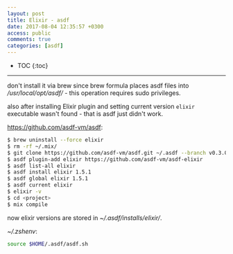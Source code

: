```yaml
---
layout: post
title: Elixir - asdf
date: 2017-08-04 12:35:57 +0300
access: public
comments: true
categories: [asdf]
---
```


<!-- more -->

* TOC
{:toc}
<hr>

don't install it via brew since brew formula places asdf files into
_/usr/local/opt/asdf/_ - this operation requires sudo privileges.

also after installing Elixir plugin and setting current version
`elixir` executable wasn't found - that is asdf just didn't work.

<https://github.com/asdf-vm/asdf>:

```sh
$ brew uninstall --force elixir
$ rm -rf ~/.mix/
$ git clone https://github.com/asdf-vm/asdf.git ~/.asdf --branch v0.3.0
$ asdf plugin-add elixir https://github.com/asdf-vm/asdf-elixir
$ asdf list-all elixir
$ asdf install elixir 1.5.1
$ asdf global elixir 1.5.1
$ asdf current elixir
$ elixir -v
$ cd <project>
$ mix compile
```

now elixir versions are stored in _~/.asdf/installs/elixir/_.

_~/.zshenv_:

```zsh
source $HOME/.asdf/asdf.sh
```

